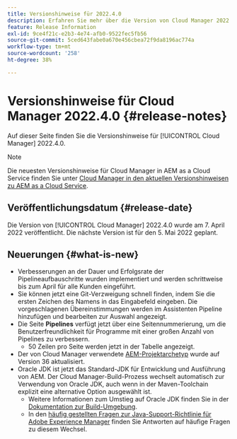 ```yaml
---
title: Versionshinweise für 2022.4.0
description: Erfahren Sie mehr über die Version von Cloud Manager 2022.4.0.
feature: Release Information
exl-id: 9ce4f21c-e2b3-4e74-afb0-9522fec5fb56
source-git-commit: 5ced643fabe0a670e456cbea72f9da8196ac774a
workflow-type: tm+mt
source-wordcount: '258'
ht-degree: 38%

---
```


# Versionshinweise für Cloud Manager 2022.4.0 {#release-notes}

Auf dieser Seite finden Sie die Versionshinweise für [!UICONTROL Cloud Manager] 2022.4.0.

>[!NOTE]
>
>Die neuesten Versionshinweise für Cloud Manager in AEM as a Cloud Service finden Sie unter [Cloud Manager in den aktuellen Versionshinweisen zu AEM as a Cloud Service](https://experienceleague.adobe.com/en/docs/experience-manager-cloud-service/content/release-notes/cloud-manager/current).

## Veröffentlichungsdatum {#release-date}

Die Version von [!UICONTROL Cloud Manager] 2022.4.0 wurde am 7. April 2022 veröffentlicht. Die nächste Version ist für den 5. Mai 2022 geplant.

## Neuerungen {#what-is-new}

* Verbesserungen an der Dauer und Erfolgsrate der Pipelineaufbauschritte wurden implementiert und werden schrittweise bis zum April für alle Kunden eingeführt.
* Sie können jetzt eine Git-Verzweigung schnell finden, indem Sie die ersten Zeichen des Namens in das Eingabefeld eingeben. Die vorgeschlagenen Übereinstimmungen werden im Assistenten Pipeline hinzufügen und bearbeiten zur Auswahl angezeigt.
* Die Seite **Pipelines** verfügt jetzt über eine Seitennummerierung, um die Benutzerfreundlichkeit für Programme mit einer großen Anzahl von Pipelines zu verbessern.
   * 50 Zeilen pro Seite werden jetzt in der Tabelle angezeigt.
* Der von Cloud Manager verwendete [AEM-Projektarchetyp](https://experienceleague.adobe.com/de/docs/experience-manager-core-components/using/developing/archetype/overview) wurde auf Version 36 aktualisiert.
* Oracle JDK ist jetzt das Standard-JDK für Entwicklung und Ausführung von AEM. Der Cloud Manager-Build-Prozess wechselt automatisch zur Verwendung von Oracle JDK, auch wenn in der Maven-Toolchain explizit eine alternative Option ausgewählt ist.
   * Weitere Informationen zum Umstieg auf Oracle JDK finden Sie in der [Dokumentation zur Build-Umgebung](/help/getting-started/build-environment.md#using-java-support).
   * In den [häufig gestellten Fragen zur Java-Support-Richtlinie für Adobe Experience Manager](https://experienceleague.adobe.com/docs/experience-manager-65/assets/Java_Policy_for_Adobe_Experience_Manager.pdf) finden Sie Antworten auf häufige Fragen zu diesem Wechsel.
